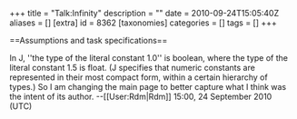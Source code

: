 +++
title = "Talk:Infinity"
description = ""
date = 2010-09-24T15:05:40Z
aliases = []
[extra]
id = 8362
[taxonomies]
categories = []
tags = []
+++

==Assumptions and task specifications==

In J, ''the type of the literal constant 1.0'' is boolean, where the type of the literal constant 1.5 is float.  (J specifies that numeric constants are represented in their most compact form, within a certain hierarchy of types.)  So I am changing the main page to better capture what I think was the intent of its author.  --[[User:Rdm|Rdm]] 15:00, 24 September 2010 (UTC)

